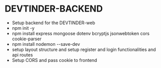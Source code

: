 # DEVTINDER-BACKEND

- Setup backend for the DEVTINDER-web
- npm init -y
- npm install express mongoose dotenv bcryptjs jsonwebtoken cors cookie-parser
- npm install nodemon --save-dev
- setup layout structure and setup register and login functionalities and api routes
- Setup CORS and pass cookie to frontend